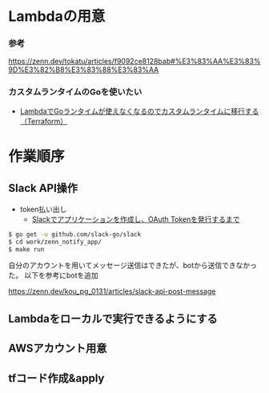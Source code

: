 # Lambdaの用意

### 参考
https://zenn.dev/tokatu/articles/f9092ce8128bab#%E3%83%AA%E3%83%9D%E3%82%B8%E3%83%88%E3%83%AA

### カスタムランタイムのGoを使いたい

- [LambdaでGoランタイムが使えなくなるのでカスタムランタイムに移行する（Terraform）](https://zenn.dev/ikarin0825/articles/30627c72d43494)

# 作業順序

## Slack API操作

- token払い出し
  - [Slackでアプリケーションを作成し、OAuth Tokenを発行するまで](https://qiita.com/kobayashi_ryo/items/a194e620b49edad27364)

```bash
$ go get -u github.com/slack-go/slack
$ cd work/zenn_notify_app/
$ make run
```

自分のアカウントを用いてメッセージ送信はできたが、botから送信できなかった。
以下を参考にbotを追加

https://zenn.dev/kou_pg_0131/articles/slack-api-post-message


## Lambdaをローカルで実行できるようにする

## AWSアカウント用意

## tfコード作成&apply
